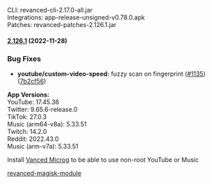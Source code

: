 CLI: revanced-cli-2.17.0-all.jar  
Integrations: app-release-unsigned-v0.78.0.apk  
Patches: revanced-patches-2.126.1.jar  

#### [2.126.1](https://github.com/revanced/revanced-patches/compare/v2.126.0...v2.126.1) (2022-11-28)
### Bug Fixes
* **youtube/custom-video-speed:** fuzzy scan on fingerprint  ([#1135](https://github.com/revanced/revanced-patches/issues/1135)) ([7b2cf56](https://github.com/revanced/revanced-patches/commit/7b2cf5698b85f7e2a901f6085c53d042660dc5c7))

  
**App Versions:**  
YouTube: 17.45.36  
Twitter: 9.65.6-release.0  
TikTok: 27.0.3  
Music (arm64-v8a): 5.33.51  
Twitch: 14.2.0  
Reddit: 2022.43.0  
Music (arm-v7a): 5.33.51  

Install [Vanced Microg](https://github.com/TeamVanced/VancedMicroG/releases) to be able to use non-root YouTube or Music  

[revanced-magisk-module](https://github.com/j-hc/revanced-magisk-module)  
